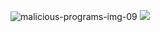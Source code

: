 ![malicious-programs-img-09](https://avatars.githubusercontent.com/u/86708771?s=40&v=4)
<img class="w-25%" src="https://avatars.githubusercontent.com/u/86708771?s=40&v=4">
